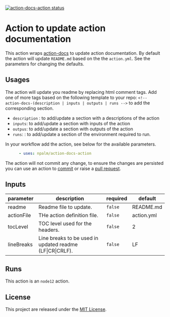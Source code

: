 <p>
  <a href="https://github.com/npalm/action-docs-action/actions"><img alt="action-docs-action status" src="https://github.com/npalm/action-docs-action/workflows/build-test/badge.svg"></a>
</p>

# Action to update action documentation <!-- omit in toc -->

This action wraps [action-docs](https://github.com/npalm/action-docs) to update action documentation. By default the action will update `README.md` based on the the `action.yml`. See the parameters for changing the defaults.


## Usages

The action will update you readme by replacing html comment tags. Add one of more tags based on the following template to your repo:  `<!-- action-docs-(description | inputs | outputs | runs -->` to add the corresponding section.

- `description` : to add/update a section with a descriptions of the action
- `inputs`: to add/update a section with inputs of the action
- `outpus`: to add/update a section with outputs of the action
- `runs`: : to add/update a section of the environment required to run.

In your workflow add the action, see below for the available parameters.

```yaml
      - uses: npalm/action-docs-action
```

The action will not commit any change, to ensure the changes are persisted you can use an action to [commit](https://github.com/stefanzweifel/git-auto-commit-action) or raise a [pull request](https://github.com/peter-evans/create-pull-request).


<!-- action-docs-inputs -->
## Inputs

| parameter | description | required | default |
| - | - | - | - |
| readme | Readme file to update. | `false` | README.md |
| actionFile | THe action definition file. | `false` | action.yml |
| tocLevel | TOC level used for the headers. | `false` | 2 |
| lineBreaks | Line breaks to be used in updated readme (LF\|CR\|CRLF). | `false` | LF |



<!-- action-docs-inputs -->


<!-- action-docs-runs -->
## Runs

This action is an `node12` action.


<!-- action-docs-runs -->
## License

This project are released under the [MIT License](./LICENSE).
